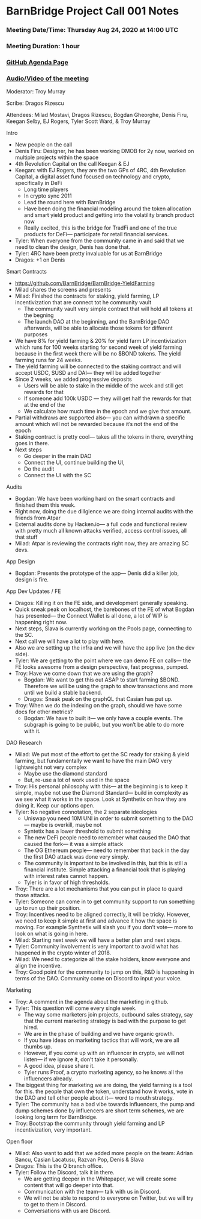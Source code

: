 # BarnBridge Project Call 001 Notes

### Meeting Date/Time: Thursday Aug 24, 2020 at 14:00 UTC
### Meeting Duration: 1 hour
### [GitHub Agenda Page](https://github.com/BarnBridge/BarnBridge-PM/issues/3)
### [Audio/Video of the meeting](https://youtu.be/T2mtewbFmq4)

Moderator: Troy Murray

Scribe: Dragos Rizescu

Attendees: Milad Mostavi, Dragos Rizescu, Bogdan Gheorghe, Denis Firu, Keegan Selby, EJ Rogers, Tyler Scott Ward, & Troy Murray

Intro
* New people on the call
* Denis Firu: Designer, he has been working DMOB for 2y now, worked on multiple projects within the space
* 4th Revolution Capital on the call Keegan & EJ
* Keegan: with EJ Rogers, they are the two GPs of 4RC, 4th Revolution Capital, a digital asset fund focused on technology and crypto, specifically in DeFi
   * Long time players
   * In crypto sync 2011
   * Lead the round here with BarnBridge
   * Have been doing the financial modeling around the token allocation and smart yield product and getting into the volatility branch product now
   * Really excited, this is the bridge for TradFi and one of the true products for DeFi— participate for retail financial services.
* Tyler: When everyone from the community came in and said that we need to clean the design, Denis has done that.
* Tyler: 4RC have been pretty invaluable for us at BarnBridge
* Dragos: +1 on Denis


Smart Contracts
* https://github.com/BarnBridge/BarnBridge-YieldFarming
* Milad shares the screens and presents
* Milad: Finished the contracts for staking, yield farming, LP incentivization that are connect tot he community vault
   * The community vault very simple contract that will hold all tokens at the begning
   * The launch DAO at the beginning, and the BarnBridge DAO afterwards, will be able to allocate those tokens for different purposes
* We have 8% for yield farming & 20% for yield farm LP incentivization which runs for 100 weeks starting for second week of yield farming because in the first week there will be no $BOND tokens. The yield farming runs for 24 weeks.
* The yield farming will be connected to the staking contract and will accept USDC, SUSD and DAI— they will be added together
* Since 2 weeks, we added progressive deposits
   * Users will be able to stake in the middle of the week and still get rewards for that
   * If someone add 100k USDC — they will get half the rewards for that at the end of the
   * We calculate how much time in the epoch and we give that amount.
* Partial withdraws are supported also— you can withdrawn a specific amount which will not be rewarded because it’s not the end of the epoch
* Staking contract is pretty cool— takes all the tokens in there, everything goes in there.
* Next steps
   * Go deeper in the main DAO
   * Connect the UI, continue building the UI,
   * Do the audit
   * Connect the UI with the SC


Audits
* Bogdan: We have been working hard on the smart contracts and finished them this week.
* Right now, doing the due dillgience we are doing internal audits with the friends from Atpar
* External audits done by Hacken.io— a full code and functional review with pretty much all known attacks verified, access control issues, all that stuff
* Milad: Atpar is reviewing the contracts right now, they are amazing SC devs.


App Design
* Bogdan: Presents the prototype of the app— Denis did a killer job, design is fire.


App Dev Updates / FE
* Dragos: Killing it on the FE side, and development generally speaking.
* Quick sneak peak on localhost, the barebones of the FE of what Bogdan has presented— the Connect Wallet is all done, a lot of WIP is happening right now.
* Next steps,  Slava is currently working on the Pools page, connecting to the SC.
* Next call we will have a lot to play with here.
* Also we are setting up the infra and we will have the app live (on the dev side).
* Tyler: We are getting to the point where we can demo FE on calls— the FE looks awesome from a design perspective, fast progress, pumped.
* Troy: Have we come down that we are using the graph?
   * Bogdan: We want to get this out ASAP to start farming $BOND. Therefore we will be using the graph to show transactions and more until we build a stable backend.
   * Dragos: Sneak peak on the graphQL that Casian has put up.
* Troy: When we do the indexing on the graph, should we have some docs for other metrics?
   * Bogdan: We have to built it— we only have a couple events. The subgraph is going to be public, but you won’t be able to do more with it.


DAO Research
* Milad: We put most of the effort to get the SC ready for staking & yield farming, but fundamentally we want to have the main DAO very lightweight not very complex
   * Maybe use the diamond standard
   * But, re-use a lot of work used in the space
* Troy: His personal philosophy with this— at the beginning is to keep it simple, maybe not use the Diamond Standard— build in complexity as we see what it works in the space. Look at Synthetix on how they are doing it. Keep our options open.
* Tyler: No negative connotation, the 2 separate ideologies
   * Uniswap you need 10M UNI in order to submit something to the DAO— maybe is overkill, maybe not
   * Syntetix has a lower threshold to submit something
   * The new DeFi people need to remember what caused the DAO that caused the fork— it was a simple attack 
   * The OG Ethereum people— need to remember that back in the day the first DAO attack was done very simply.
   * The community is important to be involved in this, but this is still a financial institute. Simple attacking a financial took that is playing with interest rates cannot happen.
   * Tyler is in favor of high thresholds.
* Troy: There are a lot mechanisms that you can put in place to quard those attacks.
* Tyler: Someone can come in to get community support to run something up to run up their position. 
* Troy: Incentives need to be aligned correctly, it will be tricky. However, we need to keep it simple at first and advance it how the space is moving. For example Synthetix will slash you if you don’t vote— more to look on what is going in here.
* Milad: Starting next week we will have a better plan and next steps.
* Tyler: Community involvement is very important to avoid what has happened in the crypto winter of 2018.
* Milad: We need to categorize all the stake holders, know everyone and align the incentive.
* Troy: Good point for the community to jump on this, R&D is happening in terms of the DAO. Community come on Discord to input your voice.


Marketing
* Troy: A comment in the agenda about the marketing in github.
* Tyler: This question will come every single week.
   * The way some marketers join projects, outbound sales strategy, say that the current marketing strategy is bad with the purpose to get hired.
   * We are in the phase of building and we have organic growth.
   * If you have ideas on marketing tactics that will work, we are all thumbs up.
   * However, if you come up with an influencer in crypto, we will not listen— if we ignore it, don’t take it personally.
   * A good idea, please share it.
   * Tyler runs Proof, a crypto marketing agency, so he knows all the influencers already.
* The biggest thing for marketing we are doing, the yield farming is a tool for this. the people that own the token, understand how it works, vote in the DAO and tell other people about it— word to mouth strategy.
* Tyler: The community has a bad vibe towards influencers, the pump and dump schemes done by influencers are short term schemes, we are looking long term for BarnBridge.
* Troy: Bootstrap the community through yield farming and LP incentivization, very important.


Open floor
* Milad: Also want to add that we added more people on the team: Adrian Bancu, Casian Lacatusu, Razvan Pop, Denis & Slava
* Dragos: This is the Q branch office.
* Tyler: Follow the Discord, talk it in there.
   * We are getting deeper in the Whitepaper, we will create some content that will go deeper into that.
   * Communication with the team— talk with us in Discord.
   * We will not be able to respond to everyone on Twitter, but we will try to get to them in Discord.
   * Conversations with us are Discord.
